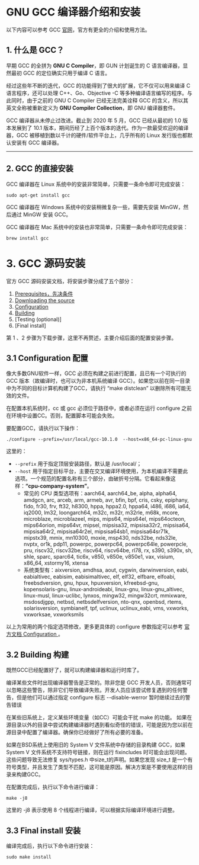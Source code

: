 # GNU GCC 编译器介绍和安装

以下内容可以参考 GCC [官网](https://gcc.gnu.org/)，官方有更全的介绍和使用方法。

## 1. 什么是 GCC？
早期 GCC 的全拼为 **GNU C Compiler**，即 GUN 计划诞生的 C 语言编译器，显然最初 GCC 的定位确实只用于编译 C 语言。

经过这些年不断的迭代，GCC 的功能得到了很大的扩展，它不仅可以用来编译 C 语言程序，还可以处理 C++、Go、Objective -C 等多种编译语言编写的程序。与此同时，由于之前的 GNU C Compiler 已经无法完美诠释 GCC 的含义，所以其英文全称被重新定义为  **GNU Compiler Collection**，即 GNU 编译器套件。

GCC 编译器从未停止过改进。截止到 2020 年 5 月，GCC 已经从最初的 1.0 版本发展到了 10.1 版本，期间历经了上百个版本的迭代。作为一款最受欢迎的编译器，GCC 被移植到数以千计的硬件/软件平台上，几乎所有的 Linux 发行版也都默认安装有 GCC 编译器。

------

## 2. GCC 的直接安装
GCC 编译器在 Linux 系统中的安装非常简单，只需要一条命令即可完成安装：
```
sudo apt-get install gcc
```
GCC 编译器在 Windows 系统中的安装稍微复杂一些，需要先安装 MinGW，然后通过 MinGW 安装 GCC。

GCC 编译器在 Mac 系统中的安装也非常简单，只需要一条命令即可完成安装：
```
brew install gcc
```

# 3. GCC 源码安装
官方 GCC 源码安装文档，将安装步骤分成了五个部分：
1. [Prerequisites，先决条件](https://gcc.gnu.org/install/prerequisites.html)
2. [Downloading the source](https://gcc.gnu.org/install/download.html)
3. [Configuration](#31-configuration-配置)
4. [Building](#32-building-构建)
5. [Testing (optional)]
6. [Final install]

第 1 、2 步骤为下载步骤，这里不再赘述，主要介绍后面的配置安装步骤。

## 3.1 Configuration 配置
像大多数GNU软件一样，GCC 必须在构建之前进行配置，且已有一个可执行的 GCC 版本（故编译时，也可以为非本机系统编译 GCC）。如果您以前在同一目录中为不同的目标计算机构建了GCC，请执行 “make distclean” 以删除所有可能无效的文件。

在配置本机系统时，cc 或 gcc 必须位于路径中，或者必须在运行 configure 之前在环境中设置CC。否则，配置脚本可能会失败。 

要配置GCC，请执行以下操作：

```
./configure --prefix=/usr/local/gcc-10.1.0  --host=x86_64-pc-linux-gnu
```

这里的：
- `--prefix` 用于指定顶层安装路径，默认是 /usr/local/；
- `--host` 用于指定目标平台，主要在交叉编译环境使用，为本机编译不需要此选项。一个规范的配置名称有三个部分，由破折号分隔。它看起来像这样：**“cpu-company-system”**。
    - 常见的 CPU 类型选项有：aarch64, aarch64_be, alpha, alpha64, amdgcn, arc, arceb, arm, armeb, avr, bfin, bpf, cris, csky, epiphany, fido, fr30, frv, ft32, h8300, hppa, hppa2.0, hppa64, i486, i686, ia64, iq2000, lm32, loongarch64, m32c, m32r, m32rle, m68k, mcore, microblaze, microblazeel, mips, mips64, mips64el, mips64octeon, mips64orion, mips64vr, mipsel, mipsisa32, mipsisa32r2, mipsisa64, mipsisa64r2, mipsisa64r2el, mipsisa64sb1, mipsisa64sr71k, mipstx39, mmix, mn10300, moxie, msp430, nds32be, nds32le, nvptx, or1k, pdp11, powerpc, powerpc64, powerpc64le, powerpcle, pru, riscv32, riscv32be, riscv64, riscv64be, rl78, rx, s390, s390x, sh, shle, sparc, sparc64, tic6x, v850, v850e, v850e1, vax, visium, x86_64, xstormy16, xtensa
    - 系统类型有：aixversion, amdhsa, aout, cygwin, darwinversion, eabi, eabialtivec, eabisim, eabisimaltivec, elf, elf32, elfbare, elfoabi, freebsdversion, gnu, hpux, hpuxversion, kfreebsd-gnu, kopensolaris-gnu, linux-androideabi, linux-gnu, linux-gnu_altivec, linux-musl, linux-uclibc, lynxos, mingw32, mingw32crt, mmixware, msdosdjgpp, netbsd, netbsdelfversion, nto-qnx, openbsd, rtems, solarisversion, symbianelf, tpf, uclinux, uclinux_eabi, vms, vxworks, vxworksae, vxworksmils

以上为常用的两个指定选项修改，更多更具体的 configure 参数指定可以参考 [官方文档 Configuration ](https://gcc.gnu.org/install/configure.html)。

## 3.2 Building 构建
既然GCC已经配置好了，就可以构建编译器和运行时库了。

编译某些文件时出现编译器警告是正常的。除非您是 GCC 开发人员，否则通常可以忽略这些警告，除非它们导致编译失败。开发人员应该尝试修复遇到的任何警告，但是他们可以通过指定 configure 标志 --disable-werror 暂时继续过去的警告错误

在某些旧系统上，定义某些环境变量（如CC）可能会干扰 make 的功能。 如果在源目录以外的目录中尝试构建编译器时遇到看似奇怪的错误，可能是因为您以前在源目录中配置了编译器。确保你已经做好了所有必要的准备。

如果在BSD系统上使用旧的 System V 文件系统中存储的目录构建 GCC，如果System V 文件系统不支持符号链接，则在运行 fixincludes 时可能会出现问题。这些问题导致无法修复 sys/types.h 中size_t的声明。如果您发现 size_t 是一个有符号类型，并且发生了类型不匹配，这可能是原因。解决方案是不要使用这样的目录来构建GCC。

在配置完成后，执行以下命令进行编译：

```
make -j8
```
这里的 -j8 表示使用 8 个线程进行编译，可以根据实际编译环境进行调整。

## 3.3 Final install 安装
编译完成后，执行以下命令进行安装：
```
sudo make install
```



